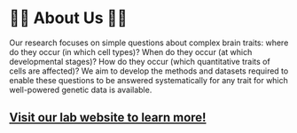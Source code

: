 # 🧠🧬 About Us 🧬🧠 

Our research focuses on simple questions about complex brain traits: where do they occur (in which cell types)? When do they occur (at which developmental stages)? How do they occur (which quantitative traits of cells are affected)? We aim to develop the methods and datasets required to enable these questions to be answered systematically for any trait for which well-powered genetic data is available.

## [Visit our lab website to learn more!](https://www.neurogenomics.co.uk/)
